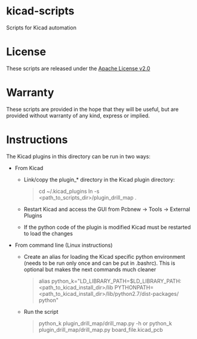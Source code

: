 # kicad-scripts

Scripts for Kicad automation

# License

These scripts are released under the [Apache License v2.0](http://www.apache.org/licenses/LICENSE-2.0)

# Warranty

These scripts are provided in the hope that they will be useful, but are provided without warranty of any kind, express or implied.

# Instructions

The Kicad plugins in this directory can be run in two ways:

- From Kicad
    
    - Link/copy the plugin_* directory in the Kicad plugin directory:
        > cd ~/.kicad_plugins
        > ln -s <path_to_scripts_dir>/plugin_drill_map .

    - Restart Kicad and access the GUI from Pcbnew -> Tools -> External Plugins
    - If the python code of the plugin is modified Kicad must be restarted to load the changes

- From command line (Linux instructions)
    
    - Create an alias for loading the Kicad specific python environment (needs to be run only once and can be put in .bashrc). This is optional but makes the next commands much cleaner
         > alias python_k="LD_LIBRARY_PATH=$LD_LIBRARY_PATH:<path_to_kicad_install_dir>/lib PYTHONPATH=<path_to_kicad_install_dir>/lib/python2.7/dist-packages/ python"
    
    - Run the script
         > python_k plugin_drill_map/drill_map.py -h
        or
         > python_k plugin_drill_map/drill_map.py board_file.kicad_pcb

